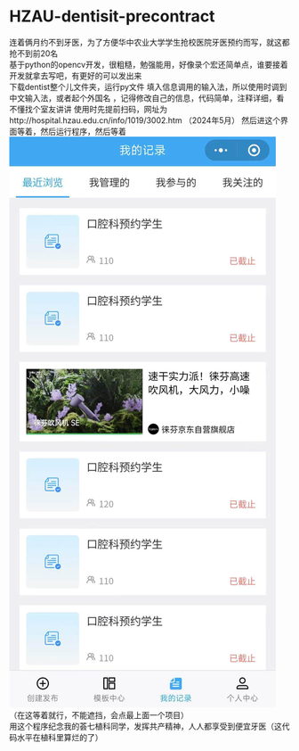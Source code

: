 # HZAU-dentisit-precontract    
连着俩月约不到牙医，为了方便华中农业大学学生抢校医院牙医预约而写，就这都抢不到前20名  
基于python的opencv开发，很粗糙，勉强能用，好像录个宏还简单点，谁要接着开发就拿去写吧，有更好的可以发出来    
下载dentist整个儿文件夹，运行py文件
填入信息调用的输入法，所以使用时调到中文输入法，或者起个外国名  ，记得修改自己的信息，代码简单，注释详细，看不懂找个室友讲讲
使用时先提前扫码，网址为http://hospital.hzau.edu.cn/info/1019/3002.htm  （2024年5月）  然后进这个界面等着，然后运行程序，然后等着
![image](https://github.com/rxlfore/HZAU-denisit-precontract/blob/main/dentist/7db58f35c2a11f1b944268ac41126fb.jpg)（在这等着就行，不能遮挡，会点最上面一个项目）  
用这个程序纪念我的荟七植科同学，发挥共产精神，人人都享受到便宜牙医（这代码水平在植科里算烂的了）
